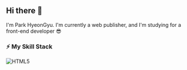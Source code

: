 ## Hi there 👋

I'm Park HyeonGyu.
I'm currently a web publisher, and I'm studying for a front-end developer 😎

### ⚡ My Skill Stack
![HTML5](https://img.shields.io/badge/html5-%23E34F26.svg?style=for-the-badge&logo=html5&logoColor=white)

<!--
**Rafdidas/Rafdidas** is a ✨ _special_ ✨ repository because its `README.md` (this file) appears on your GitHub profile.

Here are some ideas to get you started:

- 🔭 I’m currently working on ...
- 🌱 I’m currently learning ...
- 👯 I’m looking to collaborate on ...
- 🤔 I’m looking for help with ...
- 💬 Ask me about ...
- 📫 How to reach me: ...
- 😄 Pronouns: ...
- ⚡ Fun fact: ...
-->
